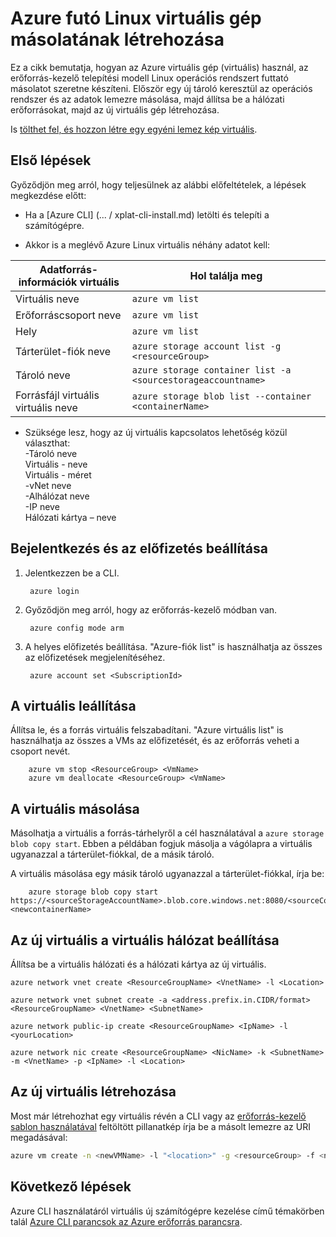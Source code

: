 <properties
    pageTitle="Másolatot készíteni az Azure Linux virtuális |} Microsoft Azure"
    description="Megtudhatja, hogy miként másolatot szeretne készíteni a Azure Linux virtuális gép az erőforrás-kezelő telepítési modell"
    services="virtual-machines-linux"
    documentationCenter=""
    authors="cynthn"
    manager="timlt"
    tags="azure-resource-manager"/>

<tags
    ms.service="virtual-machines-linux"
    ms.workload="infrastructure-services"
    ms.tgt_pltfrm="vm-linux"
    ms.devlang="na"
    ms.topic="article"
    ms.date="07/28/2016"
    ms.author="cynthn"/>

# <a name="create-a-copy-of-a-linux-virtual-machine-running-on-azure"></a>Azure futó Linux virtuális gép másolatának létrehozása


Ez a cikk bemutatja, hogyan az Azure virtuális gép (virtuális) használ, az erőforrás-kezelő telepítési modell Linux operációs rendszert futtató másolatot szeretne készíteni. Először egy új tároló keresztül az operációs rendszer és az adatok lemezre másolása, majd állítsa be a hálózati erőforrásokat, majd az új virtuális gép létrehozása.

Is [tölthet fel, és hozzon létre egy egyéni lemez kép virtuális](virtual-machines-linux-upload-vhd.md).


## <a name="before-you-begin"></a>Első lépések

Győződjön meg arról, hogy teljesülnek az alábbi előfeltételek, a lépések megkezdése előtt:

- Ha a [Azure CLI] (... / xplat-cli-install.md) letölti és telepíti a számítógépre. 

- Akkor is a meglévő Azure Linux virtuális néhány adatot kell:

| Adatforrás-információk virtuális | Hol találja meg |
|------------|-----------------|
| Virtuális neve | `azure vm list` |
| Erőforráscsoport neve | `azure vm list` |
| Hely | `azure vm list` |
| Tárterület-fiók neve | `azure storage account list -g <resourceGroup>` |
| Tároló neve | `azure storage container list -a <sourcestorageaccountname>` |
| Forrásfájl virtuális virtuális neve | `azure storage blob list --container <containerName>` |



- Szüksége lesz, hogy az új virtuális kapcsolatos lehetőség közül választhat:   <br> -Tároló neve   <br> Virtuális - neve   <br> Virtuális - méret   <br> -vNet neve   <br> -Alhálózat neve   <br> -IP neve   <br> Hálózati kártya – neve
    

## <a name="login-and-set-your-subscription"></a>Bejelentkezés és az előfizetés beállítása

1. Jelentkezzen be a CLI.
        
        azure login

2. Győződjön meg arról, hogy az erőforrás-kezelő módban van.
    
        azure config mode arm

3. A helyes előfizetés beállítása. "Azure-fiók list" is használhatja az összes az előfizetések megjelenítéséhez.

        azure account set <SubscriptionId>



## <a name="stop-the-vm"></a>A virtuális leállítása 

Állítsa le, és a forrás virtuális felszabadítani. "Azure virtuális list" is használhatja az összes a VMs az előfizetését, és az erőforrás veheti a csoport nevét.
    
        azure vm stop <ResourceGroup> <VmName>
        azure vm deallocate <ResourceGroup> <VmName>




## <a name="copy-the-vhd"></a>A virtuális másolása


Másolhatja a virtuális a forrás-tárhelyről a cél használatával a `azure storage blob copy start`. Ebben a példában fogjuk másolja a vágólapra a virtuális ugyanazzal a tárterület-fiókkal, de a másik tároló.

A virtuális másolása egy másik tároló ugyanazzal a tárterület-fiókkal, írja be:

        azure storage blob copy start https://<sourceStorageAccountName>.blob.core.windows.net:8080/<sourceContainerName>/<SourceVHDFileName.vhd> <newcontainerName>
        

## <a name="set-up-the-virtual-network-for-your-new-vm"></a>Az új virtuális a virtuális hálózat beállítása

Állítsa be a virtuális hálózati és a hálózati kártya az új virtuális. 

    azure network vnet create <ResourceGroupName> <VnetName> -l <Location>

    azure network vnet subnet create -a <address.prefix.in.CIDR/format> <ResourceGroupName> <VnetName> <SubnetName>

    azure network public-ip create <ResourceGroupName> <IpName> -l <yourLocation>

    azure network nic create <ResourceGroupName> <NicName> -k <SubnetName> -m <VnetName> -p <IpName> -l <Location>


## <a name="create-the-new-vm"></a>Az új virtuális létrehozása 

Most már létrehozhat egy virtuális révén a CLI vagy az [erőforrás-kezelő sablon használatával](https://github.com/Azure/azure-quickstart-templates/tree/master/201-vm-from-specialized-vhd) feltöltött pillanatkép írja be a másolt lemezre az URI megadásával:

```bash
azure vm create -n <newVMName> -l "<location>" -g <resourceGroup> -f <newNicName> -z "<vmSize>" -d https://<storageAccountName>.blob.core.windows.net/<containerName/<fileName.vhd> -y Linux
```



## <a name="next-steps"></a>Következő lépések

Azure CLI használatáról virtuális új számítógépre kezelése című témakörben talál [Azure CLI parancsok az Azure erőforrás parancsra](azure-cli-arm-commands.md).
